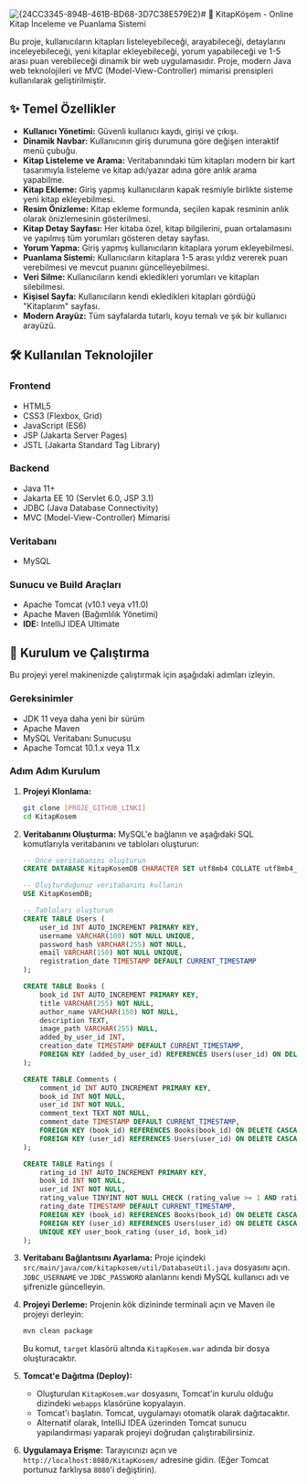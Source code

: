 ![{24CC3345-894B-461B-BD68-3D7C38E579E2}](https://github.com/user-attachments/assets/acd5bb25-bf2f-4e37-ab0a-7cfa45d8e97f)# 📖 KitapKöşem - Online Kitap İnceleme ve Puanlama Sistemi

Bu proje, kullanıcıların kitapları listeleyebileceği, arayabileceği, detaylarını inceleyebileceği, yeni kitaplar ekleyebileceği, yorum yapabileceği ve 1-5 arası puan verebileceği dinamik bir web uygulamasıdır. Proje, modern Java web teknolojileri ve MVC (Model-View-Controller) mimarisi prensipleri kullanılarak geliştirilmiştir.

## ✨ Temel Özellikler

- **Kullanıcı Yönetimi:** Güvenli kullanıcı kaydı, girişi ve çıkışı.
- **Dinamik Navbar:** Kullanıcının giriş durumuna göre değişen interaktif menü çubuğu.
- **Kitap Listeleme ve Arama:** Veritabanındaki tüm kitapları modern bir kart tasarımıyla listeleme ve kitap adı/yazar adına göre anlık arama yapabilme.
- **Kitap Ekleme:** Giriş yapmış kullanıcıların kapak resmiyle birlikte sisteme yeni kitap ekleyebilmesi.
- **Resim Önizleme:** Kitap ekleme formunda, seçilen kapak resminin anlık olarak önizlemesinin gösterilmesi.
- **Kitap Detay Sayfası:** Her kitaba özel, kitap bilgilerini, puan ortalamasını ve yapılmış tüm yorumları gösteren detay sayfası.
- **Yorum Yapma:** Giriş yapmış kullanıcıların kitaplara yorum ekleyebilmesi.
- **Puanlama Sistemi:** Kullanıcıların kitaplara 1-5 arası yıldız vererek puan verebilmesi ve mevcut puanını güncelleyebilmesi.
- **Veri Silme:** Kullanıcıların kendi ekledikleri yorumları ve kitapları silebilmesi.
- **Kişisel Sayfa:** Kullanıcıların kendi ekledikleri kitapları gördüğü "Kitaplarım" sayfası.
- **Modern Arayüz:** Tüm sayfalarda tutarlı, koyu temalı ve şık bir kullanıcı arayüzü.

## 🛠️ Kullanılan Teknolojiler

### Frontend
- HTML5
- CSS3 (Flexbox, Grid)
- JavaScript (ES6)
- JSP (Jakarta Server Pages)
- JSTL (Jakarta Standard Tag Library)

### Backend
- Java 11+
- Jakarta EE 10 (Servlet 6.0, JSP 3.1)
- JDBC (Java Database Connectivity)
- MVC (Model-View-Controller) Mimarisi

### Veritabanı
- MySQL

### Sunucu ve Build Araçları
- Apache Tomcat (v10.1 veya v11.0)
- Apache Maven (Bağımlılık Yönetimi)
- **IDE:** IntelliJ IDEA Ultimate

## 🚀 Kurulum ve Çalıştırma

Bu projeyi yerel makinenizde çalıştırmak için aşağıdaki adımları izleyin.

### Gereksinimler
- JDK 11 veya daha yeni bir sürüm
- Apache Maven
- MySQL Veritabanı Sunucusu
- Apache Tomcat 10.1.x veya 11.x

### Adım Adım Kurulum

1.  **Projeyi Klonlama:**
    ```bash
    git clone [PROJE_GITHUB_LINKI]
    cd KitapKosem
    ```

2.  **Veritabanını Oluşturma:**
    MySQL'e bağlanın ve aşağıdaki SQL komutlarıyla veritabanını ve tabloları oluşturun:

    ```sql
    -- Önce veritabanını oluşturun
    CREATE DATABASE KitapKosemDB CHARACTER SET utf8mb4 COLLATE utf8mb4_unicode_ci;

    -- Oluşturduğunuz veritabanını kullanın
    USE KitapKosemDB;

    -- Tabloları oluşturun
    CREATE TABLE Users (
        user_id INT AUTO_INCREMENT PRIMARY KEY,
        username VARCHAR(100) NOT NULL UNIQUE,
        password_hash VARCHAR(255) NOT NULL,
        email VARCHAR(150) NOT NULL UNIQUE,
        registration_date TIMESTAMP DEFAULT CURRENT_TIMESTAMP
    );

    CREATE TABLE Books (
        book_id INT AUTO_INCREMENT PRIMARY KEY,
        title VARCHAR(255) NOT NULL,
        author_name VARCHAR(150) NOT NULL,
        description TEXT,
        image_path VARCHAR(255) NULL,
        added_by_user_id INT,
        creation_date TIMESTAMP DEFAULT CURRENT_TIMESTAMP,
        FOREIGN KEY (added_by_user_id) REFERENCES Users(user_id) ON DELETE SET NULL
    );

    CREATE TABLE Comments (
        comment_id INT AUTO_INCREMENT PRIMARY KEY,
        book_id INT NOT NULL,
        user_id INT NOT NULL,
        comment_text TEXT NOT NULL,
        comment_date TIMESTAMP DEFAULT CURRENT_TIMESTAMP,
        FOREIGN KEY (book_id) REFERENCES Books(book_id) ON DELETE CASCADE,
        FOREIGN KEY (user_id) REFERENCES Users(user_id) ON DELETE CASCADE
    );

    CREATE TABLE Ratings (
        rating_id INT AUTO_INCREMENT PRIMARY KEY,
        book_id INT NOT NULL,
        user_id INT NOT NULL,
        rating_value TINYINT NOT NULL CHECK (rating_value >= 1 AND rating_value <= 5),
        rating_date TIMESTAMP DEFAULT CURRENT_TIMESTAMP,
        FOREIGN KEY (book_id) REFERENCES Books(book_id) ON DELETE CASCADE,
        FOREIGN KEY (user_id) REFERENCES Users(user_id) ON DELETE CASCADE,
        UNIQUE KEY user_book_rating (user_id, book_id)
    );
    ```

3.  **Veritabanı Bağlantısını Ayarlama:**
    Proje içindeki `src/main/java/com/kitapkosem/util/DatabaseUtil.java` dosyasını açın. `JDBC_USERNAME` ve `JDBC_PASSWORD` alanlarını kendi MySQL kullanıcı adı ve şifrenizle güncelleyin.

4.  **Projeyi Derleme:**
    Projenin kök dizininde terminali açın ve Maven ile projeyi derleyin:
    ```bash
    mvn clean package
    ```
    Bu komut, `target` klasörü altında `KitapKosem.war` adında bir dosya oluşturacaktır.

5.  **Tomcat'e Dağıtma (Deploy):**
    * Oluşturulan `KitapKosem.war` dosyasını, Tomcat'in kurulu olduğu dizindeki `webapps` klasörüne kopyalayın.
    * Tomcat'i başlatın. Tomcat, uygulamayı otomatik olarak dağıtacaktır.
    * Alternatif olarak, IntelliJ IDEA üzerinden Tomcat sunucu yapılandırması yaparak projeyi doğrudan çalıştırabilirsiniz.

6.  **Uygulamaya Erişme:**
    Tarayıcınızı açın ve `http://localhost:8080/KitapKosem/` adresine gidin. (Eğer Tomcat portunuz farklıysa `8080`'i değiştirin).

